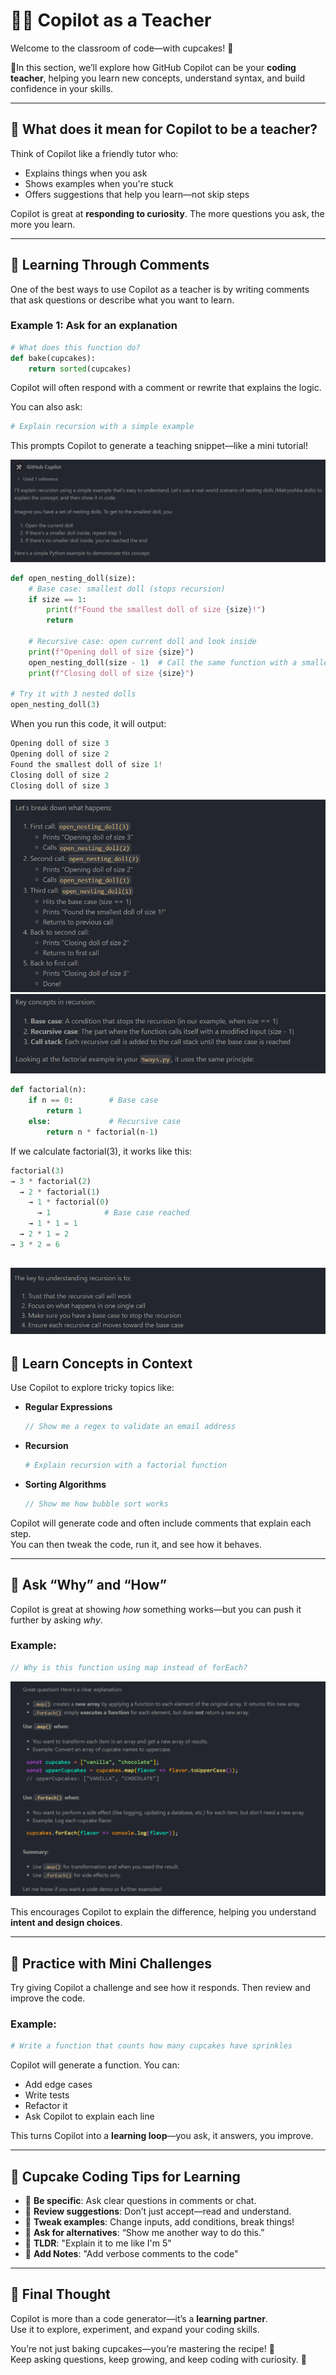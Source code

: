# 👩‍🏫 Copilot as a Teacher

Welcome to the classroom of code—with cupcakes! 🧁  

👩In this section, we’ll explore how GitHub Copilot can be your **coding teacher**, helping you learn new concepts, understand syntax, and build confidence in your skills.

---

## 🍰 What does it mean for Copilot to be a teacher?

Think of Copilot like a friendly tutor who:
- Explains things when you ask
- Shows examples when you're stuck
- Offers suggestions that help you learn—not skip steps

Copilot is great at **responding to curiosity**. The more questions you ask, the more you learn.

---

## 🧁 Learning Through Comments

One of the best ways to use Copilot as a teacher is by writing comments that ask questions or describe what you want to learn.

### Example 1: Ask for an explanation
```python
# What does this function do?
def bake(cupcakes):
    return sorted(cupcakes)
```

Copilot will often respond with a comment or rewrite that explains the logic.  

You can also ask:
```python
# Explain recursion with a simple example
```

This prompts Copilot to generate a teaching snippet—like a mini tutorial!

![Recursion1](assets/recursion1.png)
```python
def open_nesting_doll(size):
    # Base case: smallest doll (stops recursion)
    if size == 1:
        print(f"Found the smallest doll of size {size}!")
        return
    
    # Recursive case: open current doll and look inside
    print(f"Opening doll of size {size}")
    open_nesting_doll(size - 1)  # Call the same function with a smaller size
    print(f"Closing doll of size {size}")

# Try it with 3 nested dolls
open_nesting_doll(3)
```
When you run this code, it will output:
```python
Opening doll of size 3
Opening doll of size 2
Found the smallest doll of size 1!
Closing doll of size 2
Closing doll of size 3
```

![Recursion2](assets/recursion2.png)
![Recursion3](assets/recursion3.png)
```python
def factorial(n):
    if n == 0:        # Base case
        return 1
    else:             # Recursive case
        return n * factorial(n-1)
```
If we calculate factorial(3), it works like this:
```python
factorial(3)
→ 3 * factorial(2)
  → 2 * factorial(1)
    → 1 * factorial(0)
      → 1            # Base case reached
    → 1 * 1 = 1
  → 2 * 1 = 2
→ 3 * 2 = 6
```
![Recursion4](assets/recursion4.png)
---

## 🍬 Learn Concepts in Context

Use Copilot to explore tricky topics like:

- **Regular Expressions**  
  ```js
  // Show me a regex to validate an email address
  ```

- **Recursion**  
  ```python
  # Explain recursion with a factorial function
  ```

- **Sorting Algorithms**  
  ```js
  // Show me how bubble sort works
  ```

Copilot will generate code and often include comments that explain each step.  
You can then tweak the code, run it, and see how it behaves.

---

## 🍩 Ask “Why” and “How”

Copilot is great at showing *how* something works—but you can push it further by asking *why*.

### Example:
```js
// Why is this function using map instead of forEach?
```
![map](assets/map.png)

This encourages Copilot to explain the difference, helping you understand **intent and design choices**.

---

## 🧁 Practice with Mini Challenges

Try giving Copilot a challenge and see how it responds. Then review and improve the code.

### Example:
```python
# Write a function that counts how many cupcakes have sprinkles
```

Copilot will generate a function. You can:
- Add edge cases
- Write tests
- Refactor it
- Ask Copilot to explain each line

This turns Copilot into a **learning loop**—you ask, it answers, you improve.

---

## 🎂 Cupcake Coding Tips for Learning

- 🍰 **Be specific**: Ask clear questions in comments or chat.
- 🧁 **Review suggestions**: Don’t just accept—read and understand.
- 🍩 **Tweak examples**: Change inputs, add conditions, break things!
- 🍬 **Ask for alternatives**: “Show me another way to do this.”
- 🍭 **TLDR**: "Explain it to me like I'm 5"
- 🍪 **Add Notes**: "Add verbose comments to the code"

---

## 💖 Final Thought

Copilot is more than a code generator—it’s a **learning partner**.  
Use it to explore, experiment, and expand your coding skills.

You’re not just baking cupcakes—you’re mastering the recipe! 🧁  
Keep asking questions, keep growing, and keep coding with curiosity. 🌟
